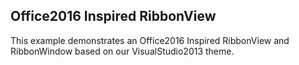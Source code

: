 ## Office2016 Inspired RibbonView ##
This example demonstrates an Office2016 Inspired RibbonView and RibbonWindow based on our VisualStudio2013 theme.
